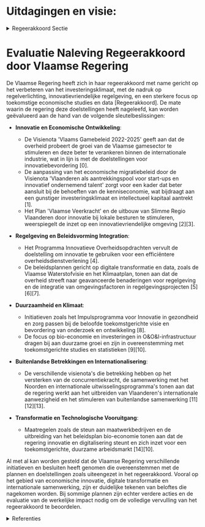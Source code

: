 # Uitdagingen en visie:

<details>
        <summary>Regeerakkoord Sectie </summary>
        <p>4.1 Uitdagingen en visie: We spelen beter in op de noden van een gunstig investeringsklimaat en gaan resoluut voor minder regeldruk en innovatievriendelijke regelgeving. Om onze beslissingen voor de Vlaamse economie beter te onderbouwen zetten we sterker in op toekomststudies en macro-economische statis-tieken en data over Vlaanderen. We zetten Vlaanderen als welvarende natie, waar het goed wonen, werken, ondernemen en leven is, nog meer “in the picture”. </p>
        </details> 

# Evaluatie Naleving Regeerakkoord door Vlaamse Regering

De Vlaamse Regering heeft zich in haar regeerakkoord met name gericht op het verbeteren van het investeringsklimaat, met de nadruk op regelverlichting, innovatievriendelijke regelgeving, en een sterkere focus op toekomstige economische studies en data [Regeerakkoord]. De mate waarin de regering deze doelstellingen heeft nageleefd, kan worden geëvalueerd aan de hand van de volgende sleutelbeslissingen:

- **Innovatie en Economische Ontwikkeling**: 
  - De Visienota 'Vlaams Gamebeleid 2022-2025' geeft aan dat de overheid probeert de groei van de Vlaamse gamesector te stimuleren en deze beter te verankeren binnen de internationale industrie, wat in lijn is met de doelstellingen voor innovatiebevordering \[0\].
  - De aanpassing van het economische migratiebeleid door de Visienota 'Vlaanderen als aantrekkingspool voor start-ups en innovatief ondernemend talent' zorgt voor een kader dat beter aansluit bij de behoeften van de kenniseconomie, wat bijdraagt aan een gunstiger investeringsklimaat en intellectueel kapitaal aantrekt \[1\].
  - Het Plan 'Vlaamse Veerkracht' en de uitbouw van Slimme Regio Vlaanderen door innovatie bij lokale besturen te stimuleren, weerspiegelt de inzet op een innovatievriendelijke omgeving \[2\]\[3\].

- **Regelgeving en Beleidsvorming Integration**: 
  - Het Programma Innovatieve Overheidsopdrachten vervult de doelstelling om innovatie te gebruiken voor een efficiëntere overheidsdienstverlening \[4\].
  - De beleidsplannen gericht op digitale transformatie en data, zoals de Vlaamse Waterstofvisie en het Klimaatplan, tonen aan dat de overheid streeft naar geavanceerde benaderingen voor regelgeving en de integratie van omgevingsfactoren in regelgevingsprojecten \[5\]\[6\]\[7\].

- **Duurzaamheid en Klimaat**: 
  - Initiatieven zoals het Impulsprogramma voor Innovatie in gezondheid en zorg passen bij de beloofde toekomstgerichte visie en bevordering van onderzoek en ontwikkeling \[8\].
  - De focus op bio-economie en investeringen in O&O&I-infrastructuur dragen bij aan duurzame groei en zijn in overeenstemming met toekomstgerichte studies en statistieken \[9\]\[10\].

- **Buitenlandse Betrekkingen en Internationalisering**: 
  - De verschillende visienota's die betrekking hebben op het versterken van de concurrentiekracht, de samenwerking met het Noorden en internationale uitwisselingsprogramma's tonen aan dat de regering werkt aan het uitbreiden van Vlaanderen's internationale aanwezigheid en het stimuleren van buitenlandse samenwerking \[11\]\[12\]\[13\].

- **Transformatie en Technologische Vooruitgang**: 
  - Maatregelen zoals de steun aan maatwerkbedrijven en de uitbreiding van het beleidsplan bio-economie tonen aan dat de regering innovatie en digitalisering steunt en zich inzet voor een toekomstgerichte, duurzame arbeidsmarkt \[14\]\[10\].

Al met al kan worden gesteld dat de Vlaamse Regering verschillende initiatieven en besluiten heeft genomen die overeenstemmen met de plannen en doelstellingen zoals uiteengezet in het regeerakkoord. Vooral op het gebied van economische innovatie, digitale transformatie en internationale samenwerking, zijn er duidelijke tekenen van beloftes die nagekomen worden. Bij sommige plannen zijn echter verdere acties en de evaluatie van de werkelijke impact nodig om de volledige vervulling van het regeerakkoord te beoordelen.

<details>
        <summary> Referenties</summary>
        **[\[0\]](https://beslissingenvlaamseregering.vlaanderen.be/?search=Visienota%20%27Vlaams%20Gamebeleid%202022-2025%27&dateOption=select&startDate=2022-03-25T09%3A00%3A00Z&endDate=2022-03-25T09%3A00%3A00Z)** : **(2022-03-25)** Visienota 'Vlaams Gamebeleid 2022-2025' 

**[\[1\]](https://beslissingenvlaamseregering.vlaanderen.be/?search=Visienota%20%27Vlaanderen%20als%20aantrekkingspool%20voor%20start-ups%20en%20innovatief%20ondernemend%20talent%27&dateOption=select&startDate=2020-07-10T08%3A00%3A00Z&endDate=2020-07-10T08%3A00%3A00Z)** : **(2020-07-10)** Visienota 'Vlaanderen als aantrekkingspool voor start-ups en innovatief ondernemend talent' 

**[\[2\]](https://beslissingenvlaamseregering.vlaanderen.be/?search=Plan%20Vlaamse%20Veerkracht%3A%20Uitbouw%20Slimme%20Regio%20Vlaanderen%20door%20samenbrengen%20innovatiecapaciteit%20ondernemingen%20en%20stimuleren%20implementatie%20en%20kennisopbouw%20bij%20lokale%20besturen&dateOption=select&startDate=2021-06-04T08%3A00%3A00Z&endDate=2021-06-04T08%3A00%3A00Z)** : **(2021-06-04)** Plan Vlaamse Veerkracht: Uitbouw Slimme Regio Vlaanderen door samenbrengen innovatiecapaciteit ondernemingen en stimuleren implementatie en kennisopbouw bij lokale besturen 

**[\[3\]]** : **(2020-07-17)**  

**[\[4\]](https://beslissingenvlaamseregering.vlaanderen.be/?search=Verderzetting%20van%20het%20Programma%20Innovatieve%20Overheidsopdrachten%20als%20regulier%20innovatie-instrument%20binnen%20de%20VLAIO-werking&dateOption=select&startDate=2022-12-23T09%3A00%3A00Z&endDate=2022-12-23T09%3A00%3A00Z)** : **(2022-12-23)** Verderzetting van het Programma Innovatieve Overheidsopdrachten als regulier innovatie-instrument binnen de VLAIO-werking 

**[\[5\]](https://beslissingenvlaamseregering.vlaanderen.be/?search=Vlaamse%20Waterstofvisie%20%E2%80%9CEuropese%20koploper%20via%20duurzame%20innovatie%E2%80%9D&dateOption=select&startDate=2020-11-13T09%3A00%3A00Z&endDate=2020-11-13T09%3A00%3A00Z)** : **(2020-11-13)** Vlaamse Waterstofvisie “Europese koploper via duurzame innovatie” 

**[\[6\]](https://beslissingenvlaamseregering.vlaanderen.be/?search=Visienota%20%27Bijkomende%20maatregelen%20Klimaat%27&dateOption=select&startDate=2021-11-05T15%3A30%3A00Z&endDate=2021-11-05T15%3A30%3A00Z)** : **(2021-11-05)** Visienota 'Bijkomende maatregelen Klimaat' 

**[\[7\]](https://beslissingenvlaamseregering.vlaanderen.be/?search=Bekrachtiging%20Vlaamse%20datastrategie&dateOption=select&startDate=2022-03-18T09%3A00%3A00Z&endDate=2022-03-18T09%3A00%3A00Z)** : **(2022-03-18)** Bekrachtiging Vlaamse datastrategie 

**[\[8\]](https://beslissingenvlaamseregering.vlaanderen.be/?search=Plan%20Vlaamse%20Veerkracht%3A%20Impulsprogramma%20-%20Innovatie%20in%20gezondheid%20en%20zorg&dateOption=select&startDate=2021-06-18T08%3A00%3A00Z&endDate=2021-06-18T08%3A00%3A00Z)** : **(2021-06-18)** Plan Vlaamse Veerkracht: Impulsprogramma - Innovatie in gezondheid en zorg 

**[\[9\]](https://beslissingenvlaamseregering.vlaanderen.be/?search=Plan%20Vlaamse%20Veerkracht%3A%20Investeringsimpuls%20in%20O%26O%26I-infrastructuur%20%28Onderzoek%2C%20ontwikkeling%20en%20innovatie%29%20in%20Vlaanderen&dateOption=select&startDate=2021-07-09T08%3A00%3A00Z&endDate=2021-07-09T08%3A00%3A00Z)** : **(2021-07-09)** Plan Vlaamse Veerkracht: Investeringsimpuls in O&O&I-infrastructuur (Onderzoek, ontwikkeling en innovatie) in Vlaanderen 

**[\[10\]](https://beslissingenvlaamseregering.vlaanderen.be/?search=Plan%20Vlaamse%20Veerkracht%3A%20volgende%20stappen%20en%20uitbreiding%20van%20het%20Vlaams%20beleidsplan%20bio-economie&dateOption=select&startDate=2022-04-29T08%3A00%3A00Z&endDate=2022-04-29T08%3A00%3A00Z)** : **(2022-04-29)** Plan Vlaamse Veerkracht: volgende stappen en uitbreiding van het Vlaams beleidsplan bio-economie 

**[\[11\]](https://beslissingenvlaamseregering.vlaanderen.be/?search=Visienota%20%E2%80%98Naar%20een%20versterkte%20concurrentiekracht%20van%20de%20Europese%20Industrie%E2%80%99&dateOption=select&startDate=2023-02-03T09%3A00%3A00Z&endDate=2023-02-03T09%3A00%3A00Z)** : **(2023-02-03)** Visienota ‘Naar een versterkte concurrentiekracht van de Europese Industrie’ 

**[\[12\]](https://beslissingenvlaamseregering.vlaanderen.be/?search=Visienota%20%27Vlaanderen%20en%20het%20Noorden%27&dateOption=select&startDate=2021-03-19T09%3A00%3A00Z&endDate=2021-03-19T09%3A00%3A00Z)** : **(2021-03-19)** Visienota 'Vlaanderen en het Noorden' 

**[\[13\]](https://beslissingenvlaamseregering.vlaanderen.be/?search=Visienota%20%27Vlaanderen%20en%20het%20Verenigd%20Koninkrijk%27&dateOption=select&startDate=2022-05-06T08%3A00%3A00Z&endDate=2022-05-06T08%3A00%3A00Z)** : **(2022-05-06)** Visienota 'Vlaanderen en het Verenigd Koninkrijk' 

**[\[14\]](https://beslissingenvlaamseregering.vlaanderen.be/?search=Plan%20Vlaamse%20Veerkracht%3A%20dossiernummer%2016&dateOption=select&startDate=2021-05-28T08%3A00%3A00Z&endDate=2021-05-28T08%3A00%3A00Z)** : **(2021-05-28)** Plan Vlaamse Veerkracht: dossiernummer 16 
        </details> 


